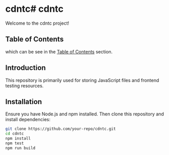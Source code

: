 # cdntc# cdntc

Welcome to the cdntc project!

## Table of Contents

which can be see in the [Table of Contents](#table-of-contents) section.

## Introduction

This repository is primarily used for storing JavaScript files and frontend testing resources.

## Installation

Ensure you have Node.js and npm installed. Then clone this repository and install dependencies:

```bash
git clone https://github.com/your-repo/cdntc.git
cd cdntc
npm install
npm test
npm run build
```